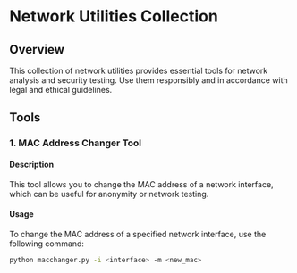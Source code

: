 # Network Utilities Collection

## Overview
This collection of network utilities provides essential tools for network analysis and security testing. Use them responsibly and in accordance with legal and ethical guidelines.

## Tools

### 1. MAC Address Changer Tool

#### Description
This tool allows you to change the MAC address of a network interface, which can be useful for anonymity or network testing.

#### Usage
To change the MAC address of a specified network interface, use the following command:

```bash
python macchanger.py -i <interface> -m <new_mac>
